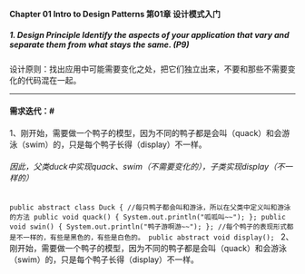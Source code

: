 #### Chapter 01 Intro to Design Patterns 第01章 设计模式入门
 
##### 1. Design Principle Identify the aspects of your application that vary and separate them from what stays the same.  (P9)
设计原则：找出应用中可能需要变化之处，把它们独立出来，不要和那些不需要变化的代码混在一起。

---
#### 需求迭代：#
1、刚开始，需要做一个鸭子的模型，因为不同的鸭子都是会叫（quack）和会游泳（swim）的，只是每个鸭子长得（display）不一样。
###### 因此，父类duck中实现quack、swim（不需要变化的），子类实现display（不一样的）

`
public abstract class Duck {
	//每只鸭子都会叫和游泳，所以在父类中定义叫和游泳的方法
	public void quack() {
		System.out.println("呱呱叫~~");
	};
	public void swin() {
		System.out.println("鸭子游啊游~~");
	};
	//每个鸭子的表现形式都是不一样的，有些是黑色的，有些是白色的。
	public abstract void display();	
`
2、刚开始，需要做一个鸭子的模型，因为不同的鸭子都是会叫（quack）和会游泳（swim）的，只是每个鸭子长得（display）不一样。

